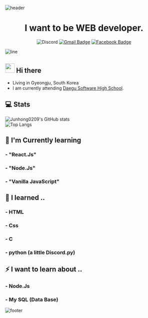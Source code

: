 ![header](https://capsule-render.vercel.app/api?type=rounded&color=timeGradient&height=300&section=header&text=DGSW%201110%20👋&fontSize=90&fontColor=FFFFFF&animation=fadeIn)
<div align=center>
  <h1>
    I want to be WEB developer.
  </h1>

![Discord](https://img.shields.io/badge/빨강고양이%235278-Discord?logo=discord&style=flat-square&color=7289DA&logoColor=white)
[![Gmail Badge](https://img.shields.io/badge/junh040209@gmail.com-d14836?style=flat-square&logo=Gmail&logoColor=white&link=mailto:junh040209@gmail.com)](mailto:junh040209@gmail.com)
[![Facebook Badge](https://img.shields.io/badge/박준홍-1877f2?style=flat-square&logo=facebook&logoColor=white&link=https://www.facebook.com/Junhong04/)](https://www.facebook.com/Junhong04/)
  </div>
  
![line](https://capsule-render.vercel.app/api?type=soft&color=timeGradient&height=10)
## <img src="https://raw.githubusercontent.com/MartinHeinz/MartinHeinz/master/wave.gif" width="30px"> Hi there
- Living in Gyeongju, South Korea
- I am currently attending [Daegu Software High School](https://ko.wikipedia.org/wiki/%EB%8C%80%EA%B5%AC%EC%86%8C%ED%94%84%ED%8A%B8%EC%9B%A8%EC%96%B4%EA%B3%A0%EB%93%B1%ED%95%99%EA%B5%90).

## 💻 Stats
![Junhong0209's GitHub stats](https://github-readme-stats.vercel.app/api?username=Junhong0209&show_icons=true&count_private=true)  
![Top Langs](https://github-readme-stats.vercel.app/api/top-langs/?username=Junhong0209&layout=compact)

## 🌱 I'm Currently learning
### - "React.Js"
### - "Node.Js"
### - "Vanilla JavaScript"

## 🔭 I learned ..
### - HTML
### - Css
### - C
### - python (a little Discord.py)

## ⚡ I want to learn about ..
### - Node.Js
### - My SQL (Data Base)

![footer](https://capsule-render.vercel.app/api?type=soft&color=timeGradient&height=50&section=footer)

<!--
**Junhong0209/Junhong0209** is a ✨ _special_ ✨ repository because its `README.md` (this file) appears on your GitHub profile.

Here are some ideas to get you started:

- 🔭 I’m currently working on ...
- 🌱 I’m currently learning ...
- 👯 I’m looking to collaborate on ...
- 🤔 I’m looking for help with ...
- 💬 Ask me about ...
- 📫 How to reach me: ...
- 😄 Pronouns: ...
- ⚡ Fun fact: ...
-->
